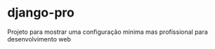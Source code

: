 # django-pro
Projeto para mostrar uma configuração minima mas profissional para desenvolvimento web
